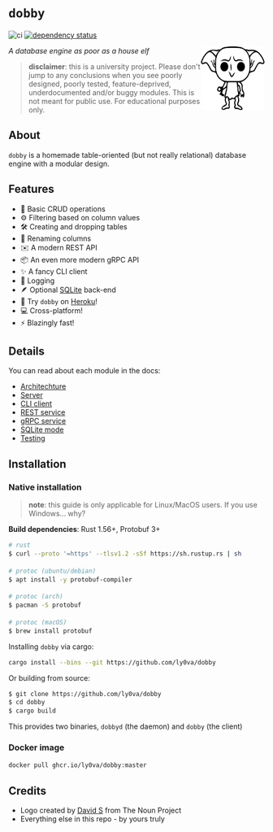 # `dobby`

![ci](https://github.com/ly0va/dobby/actions/workflows/ci.yml/badge.svg)
[![dependency status](https://deps.rs/repo/github/ly0va/dobby/status.svg)](https://deps.rs/repo/github/ly0va/dobby)

<img align="right" width="125" height="125" src="./docs/img/dobby.svg">

*A database engine as poor as a house elf*

> **disclaimer**: this is a university project. Please don't jump to any conclusions when you see
> poorly designed, poorly tested, feature-deprived, underdocumented and/or buggy modules.
> This is not meant for public use. For educational purposes only.

## About

`dobby` is a homemade table-oriented (but not really relational) database engine with a modular design.

## Features

- :floppy_disk: Basic CRUD operations
- :gear: Filtering based on column values
- :hammer_and_wrench: Creating and dropping tables
- :pencil: Renaming columns
- :envelope: A modern REST API
- :package: An even more modern gRPC API
- :sparkles: A fancy CLI client
- :ledger: Logging
- :feather: Optional [SQLite](sqlite.org) back-end
- :rocket: Try `dobby` on [Heroku](http://dobby.lyova.xyz)!
- :computer: Cross-platform!
- :zap: Blazingly fast!

## Details

You can read about each module in the docs:

- [Architechture](./docs/architecture.md)
- [Server](./docs/server.md)
- [CLI client](./docs/cli.md)
- [REST service](./docs/rest-api.md)
- [gRPC service](./docs/grpc-api.md)
- [SQLite mode](./docs/sqlite.md)
- [Testing](./docs/testing.md)

## Installation

### Native installation

> **note**: this guide is only applicable for Linux/MacOS users. If you use Windows... why?

**Build dependencies**: Rust 1.56+, Protobuf 3+

```bash
# rust
$ curl --proto '=https' --tlsv1.2 -sSf https://sh.rustup.rs | sh

# protoc (ubuntu/debian)
$ apt install -y protobuf-compiler

# protoc (arch)
$ pacman -S protobuf

# protoc (macOS)
$ brew install protobuf
```

Installing `dobby` via cargo:

```bash
cargo install --bins --git https://github.com/ly0va/dobby
```

Or building from source:

```bash
$ git clone https://github.com/ly0va/dobby
$ cd dobby
$ cargo build
```

This provides two binaries, `dobbyd` (the daemon) and `dobby` (the client)

### Docker image

```bash
docker pull ghcr.io/ly0va/dobby:master
```

## Credits

- Logo created by [David S](https://thenounproject.com/david.o.s.16/) from The Noun Project
- Everything else in this repo - by yours truly

